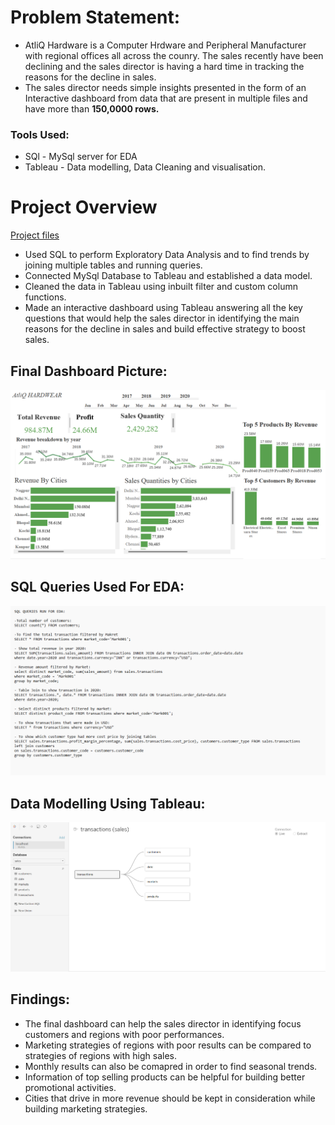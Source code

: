 # Problem Statement:
* AtliQ Hardware is a Computer Hrdware and Peripheral Manufacturer with regional offices all across the counry. The sales recently have been declining and the sales director is having a hard time in tracking the reasons for the decline in sales.
* The sales director needs simple insights presented in the form of an Interactive dashboard from data that are present in multiple files and have more than **150,0000 rows.**
### Tools Used: 
* SQl - MySql server for EDA
* Tableau - Data modelling, Data Cleaning and visualisation.
# Project Overview
[Project files](https://github.com/shoaibhub/KPMG_virtual_internship)
* Used SQL to perform Exploratory Data Analysis and to find trends by joining multiple tables and running queries.
* Connected MySql Database to Tableau and established a data model.
* Cleaned the data in Tableau using inbuilt filter and custom column functions.
* Made an interactive dashboard using Tableau answering all the key questions that would help the sales director in identifying the main reasons for the decline in sales and build effective strategy to boost sales.

## Final Dashboard Picture:
![](/Images/Final.Dashboard.png)

## SQL Queries Used For EDA:
![](/Images/SQL.png)

## Data Modelling Using Tableau:
![](/Images/DATA.MODEL.png)

## Findings:
* The final dashboard can help the sales director in identifying focus customers and regions with poor performances.
* Marketing strategies of regions with poor results can be compared to strategies of regions with high sales.
* Monthly results can also be comapred in order to find seasonal trends.
* Information of top selling products can be helpful for building better promotional activities.
* Cities that drive in more revenue should be kept in consideration while building marketing strategies.
